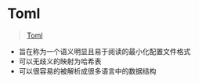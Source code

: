 # Toml
> [Toml](https://toml.io/en/)
- 旨在称为一个语义明显且易于阅读的最小化配置文件格式
- 可以无歧义的映射为哈希表
- 可以很容易的被解析成很多语言中的数据结构
